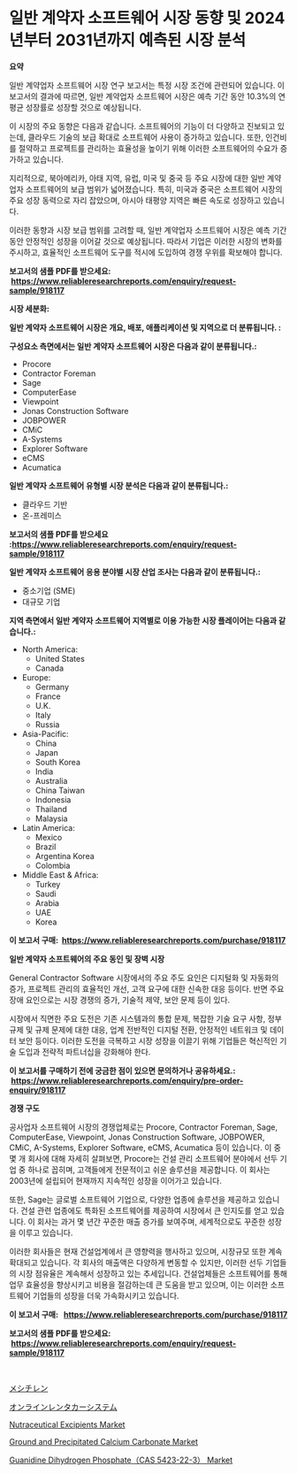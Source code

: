 <p><h1>일반 계약자 소프트웨어 시장 동향 및 2024년부터 2031년까지 예측된 시장 분석</h1></p><p><strong>요약</strong></p>
<p><p>일반 계약업자 소프트웨어 시장 연구 보고서는 특정 시장 조건에 관련되어 있습니다. 이 보고서의 결과에 따르면, 일반 계약업자 소프트웨어 시장은 예측 기간 동안 10.3%의 연평균 성장률로 성장할 것으로 예상됩니다.</p><p>이 시장의 주요 동향은 다음과 같습니다. 소프트웨어의 기능이 더 다양하고 진보되고 있는데, 클라우드 기술의 보급 확대로 소프트웨어 사용이 증가하고 있습니다. 또한, 인건비를 절약하고 프로젝트를 관리하는 효율성을 높이기 위해 이러한 소프트웨어의 수요가 증가하고 있습니다.</p><p>지리적으로, 북아메리카, 아태 지역, 유럽, 미국 및 중국 등 주요 시장에 대한 일반 계약업자 소프트웨어의 보급 범위가 넓어졌습니다. 특히, 미국과 중국은 소프트웨어 시장의 주요 성장 동력으로 자리 잡았으며, 아시아 태평양 지역은 빠른 속도로 성장하고 있습니다.</p><p>이러한 동향과 시장 보급 범위를 고려할 때, 일반 계약업자 소프트웨어 시장은 예측 기간 동안 안정적인 성장을 이어갈 것으로 예상됩니다. 따라서 기업은 이러한 시장의 변화를 주시하고, 효율적인 소프트웨어 도구를 적시에 도입하여 경쟁 우위를 확보해야 합니다.</p></p>
<p><strong>보고서의 샘플 PDF를 받으세요: &nbsp;<a href="https://www.reliableresearchreports.com/enquiry/request-sample/918117">https://www.reliableresearchreports.com/enquiry/request-sample/918117</a></strong></p>
<p><strong>시장 세분화:</strong></p>
<p><strong> 일반 계약자 소프트웨어 시장은 개요, 배포, 애플리케이션 및 지역으로 더 분류됩니다. :</strong></p>
<p><strong>구성요소 측면에서는 일반 계약자 소프트웨어 시장은 다음과 같이 분류됩니다.:</strong></p>
<p><ul><li>Procore</li><li>Contractor Foreman</li><li>Sage</li><li>ComputerEase</li><li>Viewpoint</li><li>Jonas Construction Software</li><li>JOBPOWER</li><li>CMiC</li><li>A-Systems</li><li>Explorer Software</li><li>eCMS</li><li>Acumatica</li></ul></p>
<p><strong> 일반 계약자 소프트웨어 유형별 시장 분석은 다음과 같이 분류됩니다.:</strong></p>
<p><ul><li>클라우드 기반</li><li>온-프레미스</li></ul></p>
<p><strong>보고서의 샘플 PDF를 받으세요 :<a href="https://www.reliableresearchreports.com/enquiry/request-sample/918117">https://www.reliableresearchreports.com/enquiry/request-sample/918117</a></strong></p>
<p><strong> 일반 계약자 소프트웨어 응용 분야별 시장 산업 조사는 다음과 같이 분류됩니다.:</strong></p>
<p><ul><li>중소기업 (SME)</li><li>대규모 기업</li></ul></p>
<p><strong>지역 측면에서 일반 계약자 소프트웨어 지역별로 이용 가능한 시장 플레이어는 다음과 같습니다.:</strong></p>
<p><ul>
    <li>
        North America:
        <ul>
            <li>United States</li>
            <li>Canada</li>
        </ul>
    </li>
    <li>
        Europe:
        <ul>
            <li>Germany</li>
            <li>France</li>
            <li>U.K.</li>
            <li>Italy</li>
            <li>Russia</li>
        </ul>
    </li>
    <li>
        Asia-Pacific:
        <ul>
            <li>China</li>
            <li>Japan</li>
            <li>South Korea</li>
            <li>India</li>
            <li>Australia</li>
            <li>China Taiwan</li>
            <li>Indonesia</li>
            <li>Thailand</li>
            <li>Malaysia</li>
        </ul>
    </li>
    <li>
        Latin America:
        <ul>
            <li>Mexico</li>
            <li>Brazil</li>
            <li>Argentina Korea</li>
            <li>Colombia</li>
        </ul>
    </li>
    <li>
        Middle East & Africa:
        <ul>
            <li>Turkey</li>
            <li>Saudi</li>
            <li>Arabia</li>
            <li>UAE</li>
            <li>Korea</li>
        </ul>
    </li>
    </ul></p>
<p><strong>이 보고서 구매: &nbsp;<a href="https://www.reliableresearchreports.com/purchase/918117">https://www.reliableresearchreports.com/purchase/918117</a></strong></p>
<p><strong>일반 계약자 소프트웨어의 주요 동인 및 장벽 시장</strong></p>
<p><p>General Contractor Software 시장에서의 주요 주도 요인은 디지털화 및 자동화의 증가, 프로젝트 관리의 효율적인 개선, 고객 요구에 대한 신속한 대응 등이다. 반면 주요 장애 요인으로는 시장 경쟁의 증가, 기술적 제약, 보안 문제 등이 있다.</p><p>시장에서 직면한 주요 도전은 기존 시스템과의 통합 문제, 복잡한 기술 요구 사항, 정부 규제 및 규제 문제에 대한 대응, 업계 전반적인 디지털 전환, 안정적인 네트워크 및 데이터 보안 등이다. 이러한 도전을 극복하고 시장 성장을 이끌기 위해 기업들은 혁신적인 기술 도입과 전략적 파트너십을 강화해야 한다.</p></p>
<p><strong>이 보고서를 구매하기 전에 궁금한 점이 있으면 문의하거나 공유하세요.: &nbsp;<a href="https://www.reliableresearchreports.com/enquiry/pre-order-enquiry/918117">https://www.reliableresearchreports.com/enquiry/pre-order-enquiry/918117</a></strong></p>
<p><strong>경쟁 구도</strong></p>
<p><p>공사업자 소프트웨어 시장의 경쟁업체로는 Procore, Contractor Foreman, Sage, ComputerEase, Viewpoint, Jonas Construction Software, JOBPOWER, CMiC, A-Systems, Explorer Software, eCMS, Acumatica 등이 있습니다. 이 중 몇 개 회사에 대해 자세히 살펴보면, Procore는 건설 관리 소프트웨어 분야에서 선두 기업 중 하나로 꼽히며, 고객들에게 전문적이고 쉬운 솔루션을 제공합니다. 이 회사는 2003년에 설립되어 현재까지 지속적인 성장을 이어가고 있습니다. </p><p>또한, Sage는 글로벌 소프트웨어 기업으로, 다양한 업종에 솔루션을 제공하고 있습니다. 건설 관련 업종에도 특화된 소프트웨어를 제공하여 시장에서 큰 인지도를 얻고 있습니다. 이 회사는 과거 몇 년간 꾸준한 매출 증가를 보여주며, 세계적으로도 꾸준한 성장을 이루고 있습니다.</p><p>이러한 회사들은 현재 건설업계에서 큰 영향력을 행사하고 있으며, 시장규모 또한 계속 확대되고 있습니다. 각 회사의 매출액은 다양하게 변동할 수 있지만, 이러한 선두 기업들의 시장 점유율은 계속해서 성장하고 있는 추세입니다. 건설업체들은 소프트웨어를 통해 업무 효율성을 향상시키고 비용을 절감하는데 큰 도움을 받고 있으며, 이는 이러한 소프트웨어 기업들의 성장을 더욱 가속화시키고 있습니다.</p></p>
<p><strong>이 보고서 구매: &nbsp; <a href="https://www.reliableresearchreports.com/purchase/918117">https://www.reliableresearchreports.com/purchase/918117</a></strong></p>
<p><strong>보고서의 샘플 PDF를 받으세요: &nbsp;<a href="https://www.reliableresearchreports.com/enquiry/request-sample/918117">https://www.reliableresearchreports.com/enquiry/request-sample/918117</a></strong><strong></strong></p>
<p>&nbsp;</p>
<p><p><a href="https://medium.com/@tyreekgoodwin/%E3%83%A1%E3%82%B7%E3%83%81%E3%83%AC%E3%83%B3%E5%B8%82%E5%A0%B4-%E5%B8%82%E5%A0%B4cagr-%E5%B8%82%E5%A0%B4%E3%83%88%E3%83%AC%E3%83%B3%E3%83%89-%E5%8F%8A%E3%81%B3%E6%88%90%E9%95%B7%E6%88%A6%E7%95%A5%E3%81%AB%E9%96%A2%E3%81%99%E3%82%8B%E6%B4%9E%E5%AF%9F-52d194d47655">メシチレン</a></p><p><a href="https://github.com/efcvopdgkdx128/Market-Research-Report-List-1/blob/main/5048416183707.md">オンラインレンタカーシステム</a></p><p><a href="https://view.publitas.com/reportprime-1/nutraceutical-excipients-market-research-report-the-key-to-successful-business-strategy-forecasted-for-period-from-2024-2031/">Nutraceutical Excipients Market</a></p><p><a href="https://view.publitas.com/reportprime-1/ground-and-precipitated-calcium-carbonate-market-dynamics-2024-2031-also-about-its-market-trends-projections-and-opportunities/">Ground and Precipitated Calcium Carbonate Market</a></p><p><a href="https://issuu.com/reportprime-2/docs/guanidine-dihydrogen-phosphatecas-5423-22-3-market">Guanidine Dihydrogen Phosphate（CAS 5423-22-3） Market</a></p></p>